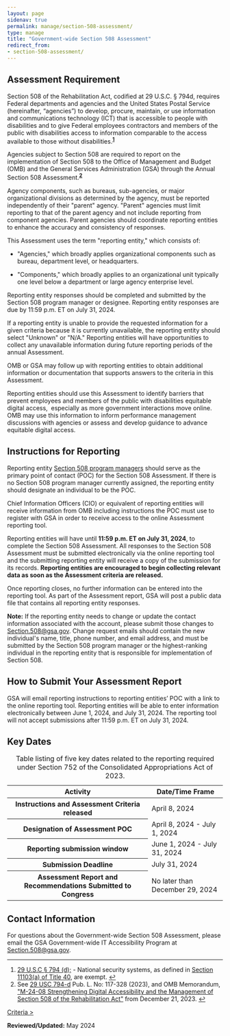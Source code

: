 ```yaml
---
layout: page
sidenav: true
permalink: manage/section-508-assessment/
type: manage
title: "Government-wide Section 508 Assessment"
redirect_from:
- section-508-assessment/
---
```


## Assessment Requirement

Section 508 of the Rehabilitation Act, codified at 29 U.S.C. § 794d, requires Federal departments and agencies and the United States Postal Service (hereinafter, “agencies”) to develop, procure, maintain, or use information and communications technology (ICT) that is accessible to people with disabilities and to give Federal employees contractors and members of the public with disabilities access to information comparable to the access available to those without disabilities.<sup><strong><a href="#fn1" id="fr1">1</a></strong></sup>

Agencies subject to Section 508 are required to report on the implementation of Section 508 to the Office of Management and Budget (OMB) and the General Services Administration (GSA) through the Annual Section 508 Assessment.<sup><strong><a href="#fn2" id="fr2">2</a></strong></sup>

Agency components, such as bureaus, sub-agencies, or major organizational divisions as determined by the agency, must be reported independently of their "parent" agency. "Parent" agencies must limit reporting to that of the parent agency and not include reporting from component agencies. Parent agencies should coordinate reporting entities to enhance the accuracy and consistency of responses.

This Assessment uses the term "reporting entity," which consists of:

* "Agencies," which broadly applies organizational components such as bureau, department level, or headquarters.  

* "Components," which broadly applies to an organizational unit typically one level below a department or large agency enterprise level.  

Reporting entity responses should be completed and submitted by the Section 508 program manager or designee. Reporting entity responses are due by 11:59 p.m. ET on July 31, 2024.

If a reporting entity is unable to provide the requested information for a given criteria because it is currently unavailable, the reporting entity should select "Unknown" or "N/A." Reporting entities will have opportunities to collect any unavailable information during future reporting periods of the annual Assessment.

OMB or GSA may follow up with reporting entities to obtain additional information or documentation that supports answers to the criteria in this Assessment.

Reporting entities should use this Assessment to identify barriers that prevent employees and members of the public with disabilities equitable digital access,  especially as more government interactions move online. OMB may use this information to inform performance management discussions with agencies or assess and develop guidance to advance equitable digital access.

## Instructions for Reporting

Reporting entity [Section 508 program managers](https://www.section508.gov/tools/program-manager-listing/) should serve as the primary point of contact (POC) for the Section 508 Assessment. If there is no Section 508 program manager currently assigned, the reporting entity should designate an individual to be the POC.

Chief Information Officers (CIO) or equivalent of reporting entities will receive information from OMB including instructions the POC must use to register with GSA in order to receive access to the online Assessment reporting tool.

Reporting entities will have until **11:59 p.m. ET on July 31, 2024**, to complete the Section 508 Assessment. All responses to the Section 508 Assessment must be submitted electronically via the online reporting tool and the submitting reporting entity will receive a copy of the submission for its records. **Reporting entities are encouraged to begin collecting relevant data as soon as the Assessment criteria are released.** 

Once reporting closes, no further information can be entered into the reporting tool. As part of the Assessment report, GSA will post a public data file that contains all reporting entity responses.

**Note:** If the reporting entity needs to change or update the contact information associated with the account, please submit those changes to <Section.508@gsa.gov>. Change request emails should contain the new individual's name, title, phone number, and email address, and must be submitted by the Section 508 program manager or the highest-ranking individual in the reporting entity that is responsible for implementation of Section 508.

## How to Submit Your Assessment Report

GSA will email reporting instructions to reporting entities’ POC with a link to the online reporting tool. Reporting entities will be able to enter information electronically between  June 1, 2024, and July 31, 2024. The reporting tool will not accept submissions after 11:59 p.m. ET on July 31, 2024.

## Key Dates

<table class="usa-table usa-table--borderless">
  <caption>
    Table listing of five key dates related to the reporting required under Section 752 of the Consolidated Appropriations Act of 2023.
  </caption>
  <thead>
    <tr>
      <th scope="col">Activity</th>
      <th scope="col">Date/Time Frame</th>
    </tr>
  </thead>
  <tbody>
    <tr>
      <th scope="row">Instructions and Assessment Criteria released</th>
      <td>April 8, 2024</td>
    </tr>
    <tr>
      <th scope="row">Designation of Assessment POC</th>
      <td>April 8, 2024 - July 1, 2024</td>
    </tr>
    <tr>
      <th scope="row">Reporting submission window</th>
      <td>June 1, 2024 - July 31, 2024</td>
    </tr>
    <tr>
      <th scope="row">Submission Deadline</th>
      <td>July 31, 2024</td>
    </tr>
    <tr>
      <th scope="row">Assessment Report and Recommendations Submitted to Congress</th>
      <td>No later than December 29, 2024</td>
    </tr>
  </tbody>
</table>

## Contact Information

For questions about the Government-wide Section 508 Assessment, please email the GSA Government-wide IT Accessibility Program at <Section.508@gsa.gov>.

<hr>
<div>
  <h2 style="position: absolute; clip: rect(0 0 0 0); visibility: hidden; opacity: 0;" id="footnote-label">Footnotes</h2>
  <ol>
    <li id="fn1"><a href="http://www.gpo.gov/fdsys/pkg/USCODE-2011-title29/html/USCODE-2011-title29-chap16-subchapV-sec794d.htm">29 U.S.C § 794 (d);</a> - National security systems, as defined in <a href="https://www.govinfo.gov/content/pkg/USCODE-2011-title40/html/USCODE-2011-title40-subtitleIII-chap111-sec11103.htm">Section 11103(a) of Title 40</a>, are exempt. <a href="#fr1" aria-label="Back to content"> ↩ </a></li>
    <li id="fn2">See <a href="https://www.govinfo.gov/content/pkg/USCODE-2022-title29/html/USCODE-2022-title29-chap16-subchapV-sec794d-1.htm">29 USC 794-d</a> Pub. L. No: 117-328 (2023), and OMB Memorandum, <a href="https://www.whitehouse.gov/omb/management/ofcio/m-24-08-strengthening-digital-accessibility-and-the-management-of-section-508-of-the-rehabilitation-act/">"M-24-08 Strengthening Digital Accessibility and the Management of Section 508 of the Rehabilitation Act"</a> from December 21, 2023. <a href="#fr2" aria-label="Back to content"> ↩ </a></li>
  </ol>
</div>
<div id="prev-next-section" style="justify-content: space-around;">
    <a class="prev-page" title="Go to Assessment Criteria" href="{{site.baseurl}}/manage/section-508-assessment/criteria-01/"> Criteria > </a>
</div>

**Reviewed/Updated:** May 2024
